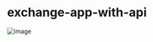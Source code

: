 # exchange-app-with-api
![image](https://github.com/ealikan/exchange-app-with-api/assets/113925891/b8a7f3dd-8081-4bf1-9d4b-d58c59697c42)
